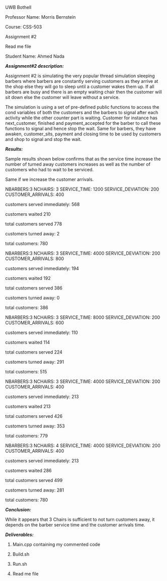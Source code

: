 UWB Bothell

Professor Name: Morris Bernstein

Course: CSS-503

Assignment #2

Read me file

Student Name: Ahmed Nada

***Assignment#2 description:***

Assignment #2 is simulating the very popular thread simulation sleeping
barbers where barbers are constantly serving customers as they arrive at
the shop else they will go to sleep until a customer wakes them up. If
all barbers are busy and there is an empty waiting chair then the
customer will sit down else the customer will leave without a service.

The simulation is using a set of pre-defined public functions to access
the cond variables of both the customers and the barbers to signal after
each activity while the other counter part is waiting. Customer for
instance has next_customer, finished and payment_accepted for the barber
to call these functions to signal and hence stop the wait. Same for
barbers, they have awaken, customer_sits, payment and closing time to be
used by customers and shop to signal and stop the wait.

***Results:***

Sample results shown below confirms that as the service time increase
the number of turned away customers increases as well as the number of
customers who had to wait to be serviced.

Same if we increase the customer arrivals.

NBARBERS:3 NCHAIRS: 3 SERVICE_TIME: 1200 SERVICE_DEVIATION: 200
CUSTOMER_ARRIVALS: 400

customers served immediately: 568

customers waited 210

total customers served 778

customers turned away: 2

total customers: 780

NBARBERS:3 NCHAIRS: 3 SERVICE_TIME: 4000 SERVICE_DEVIATION: 200
CUSTOMER_ARRIVALS: 800

customers served immediately: 194

customers waited 192

total customers served 386

customers turned away: 0

total customers: 386

NBARBERS:3 NCHAIRS: 3 SERVICE_TIME: 8000 SERVICE_DEVIATION: 200
CUSTOMER_ARRIVALS: 600

customers served immediately: 110

customers waited 114

total customers served 224

customers turned away: 291

total customers: 515

NBARBERS:3 NCHAIRS: 3 SERVICE_TIME: 4000 SERVICE_DEVIATION: 200
CUSTOMER_ARRIVALS: 400

customers served immediately: 213

customers waited 213

total customers served 426

customers turned away: 353

total customers: 779

NBARBERS:3 NCHAIRS: 4 SERVICE_TIME: 4000 SERVICE_DEVIATION: 200
CUSTOMER_ARRIVALS: 400

customers served immediately: 213

customers waited 286

total customers served 499

customers turned away: 281

total customers: 780

***Conclusion:***

While it appears that 3 Chairs is sufficient to not turn customers away,
it depends on the barber service time and the customer arrivals time.

***Deliverables:***

1.  Main.cpp containing my commented code

2.  Build.sh

3.  Run.sh

4.  Read me file
